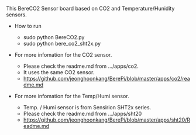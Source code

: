 This BereCO2 Sensor board based on CO2 and Temperature/Hunidity sensors.


- How to run
  - sudo python BereCO2.py
  - sudo python bere_co2_sht2x.py

- For more infomation for the CO2 sensor.
  - Please check the readme.md from .../apps/co2.
  - It uses the same CO2 sensor.
  - https://github.com/jeonghoonkang/BerePi/blob/master/apps/co2/readme.md

- For more infomation for the Temp/Humi sensor.
  - Temp. / Humi sensor is from Sensirion SHT2x series.
  - Please check the readme.md from .../apps/sht20
  - https://github.com/jeonghoonkang/BerePi/blob/master/apps/sht20/Readme.md

